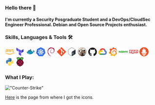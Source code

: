 ### Hello there 👋

#### I'm currently a Security Posgraduate Student and a DevOps/CloudSec Engineer Professional. Debian and Open Source Projects enthusiast.

### Skills, Languages & Tools 🛠

<img src="https://raw.githubusercontent.com/devicons/devicon/refs/heads/master/icons/amazonwebservices/amazonwebservices-plain-wordmark.svg" alt="aws" width="30" height="30"/> <img src="https://github.com/devicons/devicon/blob/master/icons/terraform/terraform-original.svg" alt="terraform" width="30" height="30"/> <img src="https://raw.githubusercontent.com/devicons/devicon/refs/heads/master/icons/docker/docker-original.svg" alt="docker" width="30" height="30"/> <img src="https://raw.githubusercontent.com/devicons/devicon/refs/heads/master/icons/kubernetes/kubernetes-original.svg" alt="k8s" width="30" height="30"/> <img src="https://raw.githubusercontent.com/devicons/devicon/refs/heads/master/icons/debian/debian-original.svg" alt="debian" width="30" height="30"/> <img src="https://raw.githubusercontent.com/devicons/devicon/refs/heads/master/icons/git/git-original.svg" alt="git" width="30" height="30"/> <img src="https://raw.githubusercontent.com/devicons/devicon/refs/heads/master/icons/bash/bash-original.svg" alt="bash" width="30" height="30"/> <img src="https://raw.githubusercontent.com/devicons/devicon/refs/heads/master/icons/dbeaver/dbeaver-original.svg" alt="dbeaver" width="30" height="30"/> <img src="https://raw.githubusercontent.com/devicons/devicon/refs/heads/master/icons/github/github-original.svg" alt="github" width="30" height="30"/> <img src="https://raw.githubusercontent.com/devicons/devicon/refs/heads/master/icons/googlecloud/googlecloud-original.svg" alt="gcloud" width="30" height="30"/> <img src="https://raw.githubusercontent.com/devicons/devicon/refs/heads/master/icons/grafana/grafana-original.svg" alt="grafana" width="30" height="30"/> <img src="https://raw.githubusercontent.com/devicons/devicon/refs/heads/master/icons/nginx/nginx-original.svg" alt="nginx" width="30" height="30"/> <img src="https://raw.githubusercontent.com/devicons/devicon/refs/heads/master/icons/npm/npm-original-wordmark.svg" alt="npm" width="30" height="30"/> <img src="https://raw.githubusercontent.com/devicons/devicon/refs/heads/master/icons/prometheus/prometheus-original.svg" alt="prometheus" width="30" height="30"/> <img src="https://raw.githubusercontent.com/devicons/devicon/refs/heads/master/icons/python/python-original.svg" alt="python" width="30" height="30"/> <img src="https://raw.githubusercontent.com/devicons/devicon/refs/heads/master/icons/raspberrypi/raspberrypi-original.svg" alt="raspberrypi" width="30" height="30"/> 
     

### What I Play:

!["Counter-Strike"](https://img.shields.io/badge/Counter_Strike-000000?style=for-the-badge&logo=counter-strike&logoColor=white "Counter-Strike") 




[Here](https://github.com/devicons) is the page from where I got the icons.
